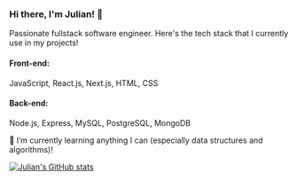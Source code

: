 ### Hi there, I'm Julian! 👋

Passionate fullstack software engineer. Here's the tech stack that I currently use in my projects!

#### Front-end:
JavaScript, React.js, Next.js, HTML, CSS
#### Back-end: 
Node.js, Express, MySQL, PostgreSQL, MongoDB


🌱 I’m currently learning anything I can (especially data structures and algorithms)!

[![Julian's GitHub stats](https://github-readme-stats.vercel.app/api?username=jutam653&show_icons=true&theme=radical)](https://github.com/jutam653/github-readme-stats)

<!--
**jutam653/jutam653** is a ✨ _special_ ✨ repository because its `README.md` (this file) appears on your GitHub profile.

Here are some ideas to get you started:

- 🔭 I’m currently working on ...
- 🌱 I’m currently learning ...
- 👯 I’m looking to collaborate on ...
- 🤔 I’m looking for help with ...
- 💬 Ask me about ...
- 📫 How to reach me: ...
- 😄 Pronouns: ...
- ⚡ Fun fact: ...
-->
